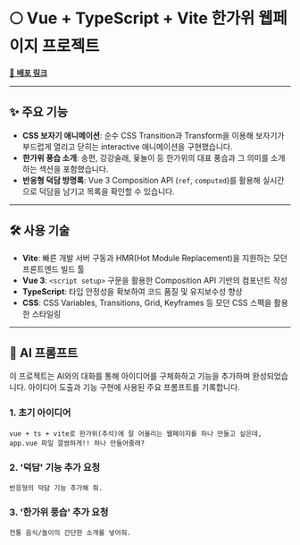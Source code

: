# 🌕 Vue + TypeScript + Vite 한가위 웹페이지 프로젝트

[🔗 **배포 링크**](https://yeeuneey.github.io/vue-static-page/)

---

## ✨ 주요 기능

* **CSS 보자기 애니메이션**: 순수 CSS Transition과 Transform을 이용해 보자기가 부드럽게 열리고 닫히는 interactive 애니메이션을 구현했습니다.
* **한가위 풍습 소개**: 송편, 강강술래, 윷놀이 등 한가위의 대표 풍습과 그 의미를 소개하는 섹션을 포함했습니다.
* **반응형 덕담 방명록**: Vue 3 Composition API (`ref`, `computed`)를 활용해 실시간으로 덕담을 남기고 목록을 확인할 수 있습니다.
---

## 🛠️ 사용 기술

* **Vite**: 빠른 개발 서버 구동과 HMR(Hot Module Replacement)을 지원하는 모던 프론트엔드 빌드 툴
* **Vue 3**: `<script setup>` 구문을 활용한 Composition API 기반의 컴포넌트 작성
* **TypeScript**: 타입 안정성을 확보하여 코드 품질 및 유지보수성 향상
* **CSS**: CSS Variables, Transitions, Grid, Keyframes 등 모던 CSS 스펙을 활용한 스타일링

---

## 💬 AI 프롬프트

이 프로젝트는 AI와의 대화를 통해 아이디어를 구체화하고 기능을 추가하며 완성되었습니다.
아이디어 도출과 기능 구현에 사용된 주요 프롬프트를 기록합니다.

### 1. 초기 아이디어

```
vue + ts + vite로 한가위(추석)에 잘 어울리는 웹페이지를 하나 만들고 싶은데, app.vue 파일 깔쌈하게!! 하나 만들어줄래?
```

### 2. '덕담' 기능 추가 요청

```
반응형의 덕담 기능 추가해 줘.
```

### 3. '한가위 풍습' 추가 요청

```
전통 음식/놀이의 간단한 소개를 넣어줘.
```